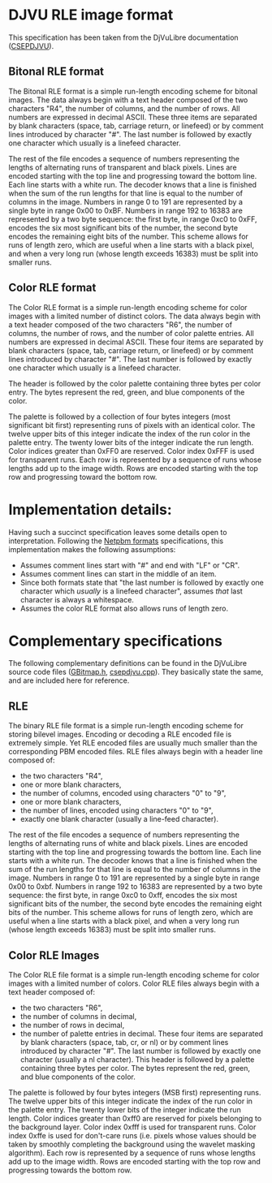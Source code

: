 # DJVU RLE image format

This specification has been taken from the DjVuLibre documentation ([CSEPDJVU](http://djvu.sourceforge.net/doc/man/csepdjvu.html "CSEPDJVU")).

## Bitonal RLE format
The Bitonal RLE format is a simple run-length encoding scheme for bitonal images. The data always begin with a text header composed of the two characters "R4", the number of columns, and the number of rows. All numbers are expressed in decimal ASCII. These three items are separated by blank characters (space, tab, carriage return, or linefeed) or by comment lines introduced by character "#". The last number is followed by exactly one character which usually is a linefeed character.

The rest of the file encodes a sequence of numbers representing the lengths of alternating runs of transparent and black pixels. Lines are encoded starting with the top line and progressing toward the bottom line. Each line starts with a white run. The decoder knows that a line is finished when the sum of the run lengths for that line is equal to the number of columns in the image. Numbers in range 0 to 191 are represented by a single byte in range 0x00 to 0xBF. Numbers in range 192 to 16383 are represented by a two byte sequence: the first byte, in range 0xc0 to 0xFF, encodes the six most significant bits of the number, the second byte encodes the remaining eight bits of the number. This scheme allows for runs of length zero, which are useful when a line starts with a black pixel, and when a very long run (whose length exceeds 16383) must be split into smaller runs.

## Color RLE format
The Color RLE format is a simple run-length encoding scheme for color images with a limited number of distinct colors. The data always begin with a text header composed of the two characters "R6", the number of columns, the number of rows, and the number of color palette entries. All numbers are expressed in decimal ASCII. These four items are separated by blank characters (space, tab, carriage return, or linefeed) or by comment lines introduced by character "#". The last number is followed by exactly one character which usually is a linefeed character.

The header is followed by the color palette containing three bytes per color entry. The bytes represent the red, green, and blue components of the color.

The palette is followed by a collection of four bytes integers (most significant bit first) representing runs of pixels with an identical color. The twelve upper bits of this integer indicate the index of the run color in the palette entry. The twenty lower bits of the integer indicate the run length. Color indices greater than 0xFF0 are reserved. Color index 0xFFF is used for transparent runs. Each row is represented by a sequence of runs whose lengths add up to the image width. Rows are encoded starting with the top row and progressing toward the bottom row.

# Implementation details:
Having such a succinct specification leaves some details open to interpretation. Following the [Netpbm formats](http://netpbm.sourceforge.net/doc/#formats) specifications, this implementation makes the following assumptions:
- Assumes comment lines start with "#" and end with "LF" or "CR".
- Assumes comment lines can start in the middle of an item.
- Since both formats state that "the last number is followed by exactly one character which _usually_ is a linefeed character", assumes _that_ last character is always a whitespace.
- Assumes the color RLE format also allows runs of length zero.

# Complementary specifications

The following complementary definitions can be found in the DjVuLibre source code files ([GBitmap.h](https://sourceforge.net/p/djvu/djvulibre-git/ci/master/tree/libdjvu/GBitmap.h), [csepdjvu.cpp](https://sourceforge.net/p/djvu/djvulibre-git/ci/master/tree/tools/csepdjvu.cpp)). They basically state the same, and are included here for reference.

## RLE
The binary RLE file format is a simple run-length encoding scheme for storing bilevel images. Encoding or decoding a RLE encoded file is extremely simple. Yet RLE encoded files are usually much smaller than the corresponding PBM encoded files. RLE files always begin with a header line composed of:
- the two characters "R4",
- one or more blank characters,
- the number of columns, encoded using characters "0" to "9",
- one or more blank characters,
- the number of lines, encoded using characters "0" to "9",
- exactly one blank character (usually a line-feed character).

The rest of the file encodes a sequence of numbers representing the lengths of alternating runs of white and black pixels. Lines are encoded starting with the top line and progressing towards the bottom line. Each line starts with a white run. The decoder knows that a line is finished when the sum of the run lengths for that line is equal to the number of columns in the image. Numbers in range 0 to 191 are represented by a single byte in range 0x00 to 0xbf. Numbers in range 192 to 16383 are represented by a two byte sequence: the first byte, in range 0xc0 to 0xff, encodes the six most significant bits of the number, the second byte encodes the remaining eight bits of the number. This scheme allows for runs of length zero, which are useful when a line starts with a black pixel, and when a very long run (whose length exceeds 16383) must be split into smaller runs.

## Color RLE Images

The Color RLE file format is a simple run-length encoding scheme for color images with a limited number of colors. Color RLE files always begin with a text header composed of:
- the two characters "R6",
- the number of columns in decimal,
- the number of rows in decimal,
- the number of palette entries in decimal.
These four items are separated by blank characters (space, tab, cr, or nl) or by comment lines introduced by character "#". The last number is followed by exactly one character (usually a nl character). This header is followed by a palette containing three bytes per color. The bytes represent the red, green, and blue components of the color.

The palette is followed by four bytes integers (MSB first) representing runs. The twelve upper bits of this integer indicate the index of the run color in the palette entry. The twenty lower bits of the integer indicate the run length. Color indices greater than 0xff0 are reserved for pixels belonging to the background layer. Color index 0xfff is used for transparent runs. Color index 0xffe is used for don't-care runs (i.e. pixels whose values should be taken by smoothly completing the background using the wavelet masking algorithm). Each row is represented by a sequence of runs whose lengths add up to the image width. Rows are encoded starting with the top row and progressing towards the bottom row.
